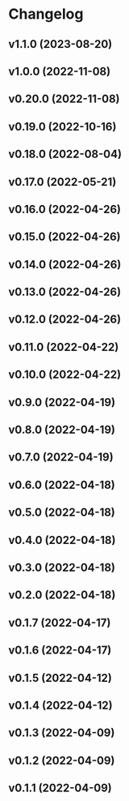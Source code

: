 # Changelog

<!--next-version-placeholder-->

## v1.1.0 (2023-08-20)



## v1.0.0 (2022-11-08)


## v0.20.0 (2022-11-08)


## v0.19.0 (2022-10-16)


## v0.18.0 (2022-08-04)


## v0.17.0 (2022-05-21)


## v0.16.0 (2022-04-26)


## v0.15.0 (2022-04-26)


## v0.14.0 (2022-04-26)


## v0.13.0 (2022-04-26)


## v0.12.0 (2022-04-26)


## v0.11.0 (2022-04-22)


## v0.10.0 (2022-04-22)


## v0.9.0 (2022-04-19)


## v0.8.0 (2022-04-19)


## v0.7.0 (2022-04-19)


## v0.6.0 (2022-04-18)


## v0.5.0 (2022-04-18)


## v0.4.0 (2022-04-18)


## v0.3.0 (2022-04-18)


## v0.2.0 (2022-04-18)


## v0.1.7 (2022-04-17)


## v0.1.6 (2022-04-17)


## v0.1.5 (2022-04-12)


## v0.1.4 (2022-04-12)


## v0.1.3 (2022-04-09)


## v0.1.2 (2022-04-09)


## v0.1.1 (2022-04-09)

